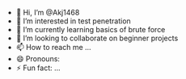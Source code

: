 - 👋 Hi, I’m @Akj1468
- 👀 I’m interested in test penetration
- 🌱 I’m currently learning basics of brute force
- 💞️ I’m looking to collaborate on beginner projects
- 📫 How to reach me ...
- 😄 Pronouns: 
- ⚡ Fun fact: ...

<!---
Akj1468/Akj1468 is a ✨ special ✨ repository because its `README.md` (this file) appears on your GitHub profile.
You can click the Preview link to take a look at your changes.
--->
